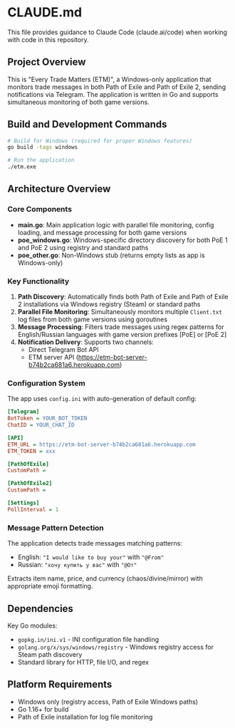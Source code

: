 # CLAUDE.md

This file provides guidance to Claude Code (claude.ai/code) when working with code in this repository.

## Project Overview

This is "Every Trade Matters (ETM)", a Windows-only application that monitors trade messages in both Path of Exile and Path of Exile 2, sending notifications via Telegram. The application is written in Go and supports simultaneous monitoring of both game versions.

## Build and Development Commands

```bash
# Build for Windows (required for proper Windows features)
go build -tags windows

# Run the application
./etm.exe
```

## Architecture Overview

### Core Components

- **main.go**: Main application logic with parallel file monitoring, config loading, and message processing for both game versions
- **poe_windows.go**: Windows-specific directory discovery for both PoE 1 and PoE 2 using registry and standard paths  
- **poe_other.go**: Non-Windows stub (returns empty lists as app is Windows-only)

### Key Functionality

1. **Path Discovery**: Automatically finds both Path of Exile and Path of Exile 2 installations via Windows registry (Steam) or standard paths
2. **Parallel File Monitoring**: Simultaneously monitors multiple `Client.txt` log files from both game versions using goroutines
3. **Message Processing**: Filters trade messages using regex patterns for English/Russian languages with game version prefixes [PoE] or [PoE 2]
4. **Notification Delivery**: Supports two channels:
   - Direct Telegram Bot API
   - ETM server API (https://etm-bot-server-b74b2ca681a6.herokuapp.com)

### Configuration System

The app uses `config.ini` with auto-generation of default config:

```ini
[Telegram]
BotToken = YOUR_BOT_TOKEN
ChatID = YOUR_CHAT_ID

[API] 
ETM_URL = https://etm-bot-server-b74b2ca681a6.herokuapp.com
ETM_TOKEN = xxx

[PathOfExile]
CustomPath = 

[PathOfExile2]
CustomPath =

[Settings]
PollInterval = 1
```

### Message Pattern Detection

The application detects trade messages matching patterns:
- English: `"I would like to buy your"` with `"@From"`
- Russian: `"хочу купить у вас"` with `"@От"`

Extracts item name, price, and currency (chaos/divine/mirror) with appropriate emoji formatting.

## Dependencies

Key Go modules:
- `gopkg.in/ini.v1` - INI configuration file handling
- `golang.org/x/sys/windows/registry` - Windows registry access for Steam path discovery
- Standard library for HTTP, file I/O, and regex

## Platform Requirements

- Windows only (registry access, Path of Exile Windows paths)
- Go 1.16+ for build
- Path of Exile installation for log file monitoring